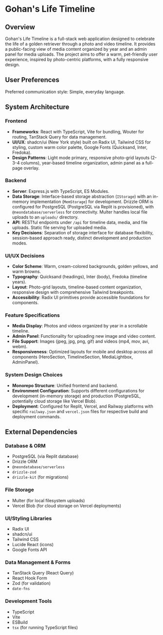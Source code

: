 # Gohan's Life Timeline

## Overview

Gohan's Life Timeline is a full-stack web application designed to celebrate the life of a golden retriever through a photo and video timeline. It provides a public-facing view of media content organized by year and an admin panel for media uploads. The project aims to offer a warm, pet-friendly user experience, inspired by photo-centric platforms, with a fully responsive design.

## User Preferences

Preferred communication style: Simple, everyday language.

## System Architecture

### Frontend

-   **Frameworks**: React with TypeScript, Vite for bundling, Wouter for routing, TanStack Query for data management.
-   **UI/UX**: shadcn/ui (New York style) built on Radix UI, Tailwind CSS for styling, custom warm color palette, Google Fonts (Quicksand, Inter, Fredoka).
-   **Design Patterns**: Light mode primary, responsive photo-grid layouts (2-3-4 columns), year-based timeline organization, admin panel as a full-page overlay.

### Backend

-   **Server**: Express.js with TypeScript, ES Modules.
-   **Data Storage**: Interface-based storage abstraction (`IStorage`) with an in-memory implementation (`MemStorage`) for development. Drizzle ORM is configured for PostgreSQL (PostgreSQL via Replit is provisioned), with `@neondatabase/serverless` for connectivity. Multer handles local file uploads to an `uploads/` directory.
-   **API**: RESTful endpoints under `/api` for timeline data, media, and file uploads. Static file serving for uploaded media.
-   **Key Decisions**: Separation of storage interface for database flexibility, session-based approach ready, distinct development and production modes.

### UI/UX Decisions

-   **Color Scheme**: Warm, cream-colored backgrounds, golden yellows, and warm browns.
-   **Typography**: Quicksand (headings), Inter (body), Fredoka (timeline years).
-   **Layout**: Photo-grid layouts, timeline-based content organization, responsive design with comprehensive Tailwind breakpoints.
-   **Accessibility**: Radix UI primitives provide accessible foundations for components.

### Feature Specifications

-   **Media Display**: Photos and videos organized by year in a scrollable timeline.
-   **Admin Panel**: Functionality for uploading new image and video content.
-   **File Support**: Images (jpeg, jpg, png, gif) and videos (mp4, mov, avi, webm).
-   **Responsiveness**: Optimized layouts for mobile and desktop across all components (HeroSection, TimelineSection, MediaLightbox, AdminPanel).

### System Design Choices

-   **Monorepo Structure**: Unified frontend and backend.
-   **Environment Configuration**: Supports different configurations for development (in-memory storage) and production (PostgreSQL, potentially cloud storage like Vercel Blob).
-   **Deployment**: Configured for Replit, Vercel, and Railway platforms with specific `railway.json` and `vercel.json` files for respective build and deployment commands.

## External Dependencies

### Database & ORM

-   PostgreSQL (via Replit database)
-   Drizzle ORM
-   `@neondatabase/serverless`
-   `drizzle-zod`
-   `drizzle-kit` (for migrations)

### File Storage

-   Multer (for local filesystem uploads)
-   Vercel Blob (for cloud storage on Vercel deployments)

### UI/Styling Libraries

-   Radix UI
-   shadcn/ui
-   Tailwind CSS
-   Lucide React (icons)
-   Google Fonts API

### Data Management & Forms

-   TanStack Query (React Query)
-   React Hook Form
-   Zod (for validation)
-   `date-fns`

### Development Tools

-   TypeScript
-   Vite
-   ESBuild
-   `tsx` (for running TypeScript files)